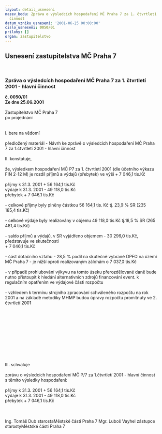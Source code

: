 ```yaml
---
layout: detail_usneseni
nazev_bodu: Zpráva o výsledcích hospodaření MČ Praha 7 za 1. čtvrtletí 2001 - hlavní
  činnost
datum_vzniku_usneseni: '2001-06-25 00:00:00'
cislo_usneseni: 0050/01
prilohy: []
organ: zastupitelstvo
---
```

<div id="ucUsn_pList" class="usn">
	<span><h2>Usnesení zastupitelstva MČ Praha 7 </h2>
<br></span><div class="standBody">
<span><h3>Zpráva o výsledcích hospodaření MČ Praha 7 za 1. čtvrtletí 2001 - hlavní činnost</h3></span><div class="center">
		<strong>č. 0050/01</strong><br>
	</div>
<div class="center">
		<strong>Ze dne 25.06.2001</strong><br><br>
	</div>Zastupitelstvo MČ Praha 7<br>po projednání<br><br><br>I.	bere na vědomí<br><br> předložený materiál - Návrh ke zprávě o výsledcích hospodaření MČ Praha 7 za 1.čtvrtletí 2001 - hlavní činnost<br><br>II.	konstatuje,<br><br>že, výsledkem hospodaření MČ P7 za 1. čtvrtletí 2001 (dle účetního výkazu FIN 2-12 M) je rozdíl příjmů a výdajů (přebytek) ve výši 						                       	+    7 046,1 tis.Kč<br><br>příjmy k 31.3. 2001	+             56 164,1 tis.Kč<br>výdaje k 31.3. 2001	-              49 118,0 tis.Kč<br>přebytek	+               7 046,1 tis.Kč<br><br>- celkové příjmy byly plněny  částkou   56 164,1 tis. Kč   tj.  23,9  %  SR  (235 185,4 tis.Kč)<br><br>- celkové výdaje byly realizovány v objemu 49 118,0 tis.Kč tj.18,5 % SR (265 481,4 tis.Kč)<br><br>- saldo příjmů a výdajů, v SR vyjádřeno objemem - 30 296,0 tis.Kč, představuje ve skutečnosti  <br>  + 7 046,1 tis.Kč<br><br>- část dotačního vztahu - 28,5 % podíl na skutečně vybrané DPFO na území MČ Praha 7 - je nižší oproti realizovaným zálohám o 7 037,0 tis.Kč<br><br>-  v případě prohlubování výkyvu na tomto úseku přerozdělované daně bude nutno přistoupit k hledání alternativních zdrojů financování event. k regulačním opatřením ve výdajové části rozpočtu<br><br>- vzhledem k termínu strojního zpracování schváleného rozpočtu na rok 2001 a na základě metodiky MHMP budou úpravy rozpočtu promítnuty ve 2. čtvrtletí 2001<br><br><br><br><br><br><br><br><br><br><br><br>III.	schvaluje <br><br>zprávu o výsledcích hospodaření MČ P/7 za 1.čtvrtletí 2001 - hlavní činnost s těmito výsledky hospodaření:<br><br>příjmy k 31.3. 2001	+             56 164,1 tis.Kč<br>výdaje k 31.3. 2001	-              49 118,0 tis.Kč<br>přebytek	+               7 046,1 tis.Kč<br><br><br> 	<br>Ing. Tomáš Dub starostaMěstské části Praha 7	Mgr. Luboš Vayhel zástupce starostyMěstské části Praha 7<br>	<br><br>
</div>
</div>